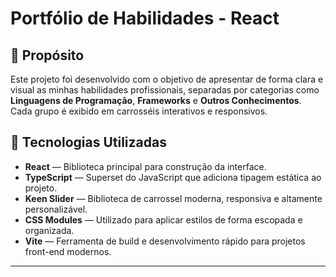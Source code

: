 # Portfólio de Habilidades - React

## 📌 Propósito

Este projeto foi desenvolvido com o objetivo de apresentar de forma clara e visual as minhas habilidades profissionais, separadas por categorias como **Linguagens de Programação**, **Frameworks** e **Outros Conhecimentos**. Cada grupo é exibido em carrosséis interativos e responsivos.

## 🚀 Tecnologias Utilizadas

- **React** — Biblioteca principal para construção da interface.
- **TypeScript** — Superset do JavaScript que adiciona tipagem estática ao projeto.
- **Keen Slider** — Biblioteca de carrossel moderna, responsiva e altamente personalizável.
- **CSS Modules** — Utilizado para aplicar estilos de forma escopada e organizada.
- **Vite** — Ferramenta de build e desenvolvimento rápido para projetos front-end modernos.

---

